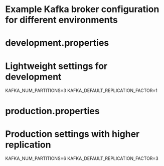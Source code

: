 # Example Kafka broker configuration for different environments

# development.properties
# Lightweight settings for development
KAFKA_NUM_PARTITIONS=3
KAFKA_DEFAULT_REPLICATION_FACTOR=1

# production.properties
# Production settings with higher replication
KAFKA_NUM_PARTITIONS=6
KAFKA_DEFAULT_REPLICATION_FACTOR=3
